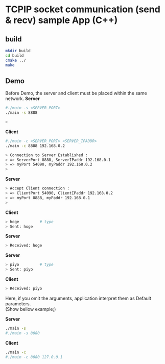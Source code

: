 # TCPIP socket communication (send & recv) sample App (C++)

## build
```bash
mkdir build
cd build
cmake ../
make
```

## Demo
Before Demo, the server and client must be placed within the same network.
**Server**  
```bash
#./main -s <SERVER_PORT>
./main -s 8888

> 
```
**Client**  
```bash
#./main -c <SERVER_PORT> <SERVER_IPADDR>
./main -c 8888 192.168.0.2

> Connection to Server Established :
> => ServerPort 8888, ServerIPaddr 192.168.0.1 
> => myPort 54090, myPaddr 192.168.0.2
> 
```
**Server**  
```bash
> Accept Client connection :
> => ClientPort 54090, ClientIPaddr 192.168.0.2
> => myPort 8888, myPaddr 192.168.0.1 
> 
```
**Client**  
```bash
> hoge         # type
> Sent: hoge
```
**Server**  
```bash
> Received: hoge
```
**Server**  
```bash
> piyo         # type
> Sent: piyo
```
**Client**  
```bash
> Received: piyo
```


Here, if you omit the arguments, application interpret them as Default parameters.  
 (Show bellow example;)

**Server**  
```bash
./main -s
#./main -s 8080
```
**Client** 
```bash
./main -c
#./main -c 8080 127.0.0.1
```
